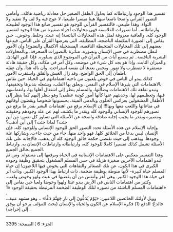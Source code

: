 ------------------------------------------------------------------------

تفسير هذا الوجود وارتباطاته كما يحاول الطفل الصغير حل معادلة رياضية
هائلة.. وأمامي التصور القرآني واضحا ناصعا سهلا هينا ميسرا طبيعيا، لا عوج
فيه ولا لف ولا تعقيد ولا التواء. وهذا طبيعي، فالتفسير القرآني للوجود هو
تفسير صانع هذا الوجود لطبيعته وارتباطاته.. أما تصورات الفلاسفة فهي
محاولات أجزاء صغيرة من هذا الوجود لتفسير الوجود كله. والعاقبة معروفة
لمثل هذه المحاولات البائسة! إنه عبث. وخلط. وخوض.. حين يقاس إلى الصورة
المكتملة الناضجة، المطابقة، التي يعرضها القرآن على الناس، فيدعها بعضهم
إلى تلك المحاولات المتخبطة الناقصة، المستحيلة الاكتمال والنضوج! وإن
الأمور لتظل مضطربة في حس الإنسان وتصوره، متأثرة بالتصورات المنحرفة،
وبالمحاولات البشرية الناقصة.. ثم يسمع آيات من القرآن في الموضوع الذي
يساوره. فإذا النور الهادئ. والميزان الثابت. وإذا هو يجد كل شيء في موضعه،
وكل أمر في مكانه، وكل حقيقة هادئة مستقرة لا تضطرب ولا تمور. ويحس بعدها
أن نفسه استراحت، وأن باله هدأ، وأن عقله اطمأن إلى الحق الواضح، وقد زال
الغبش والقلق واستقرت الأمور.  
كذلك يبدو أن الناس في خوض يلعبون من ناحية اهتماماتهم في الحياة. حين تقاس
بالاهتمامات التي يثيرها الإسلام في النفس، ويعلق بها القلب، ويشغله
بتدبرها وتحقيقها. وتبدو تفاهة تلك الاهتمامات وضآلتها، والمسلم ينظر إلى
اشتغال أهلها بها، وانغماسهم فيها، وتعظيمهم لها، وحديثهم عنها كأنها أمور
كونية عظمى! وهو ينظر إليهم كما ينظر إلى الأطفال المشغولين بعرائس الحلوى
وبالدمى الميتة، يحسبونها شخوصا ويقضون أوقاتهم في مناغاتها واللعب معها
وبها!!! إن الإسلام يرفع من اهتمامات البشر بقدر ما يرفع من تصورهم للوجود
الإنساني وللوجود كله وبقدر ما يكشف لهم عن علة وجودهم وحقيقته ومصيره
وبقدر ما يجيب إجابة صادقة واضحة عن الأسئلة التي تساور كل نفس: من أين
جئت؟ لماذا جئت؟ إلى أين أذهب؟  
وإجابة الإسلام عن هذه الأسئلة تحدد التصور الحق للوجود الإنساني وللوجود
كله. فإن الإنسان ليس بدعا من الخلائق كلها. فهو واحد منها. جاء من حيث
جاءت. وشاركها علة وجودها. ويذهب إلى حيث تقتضي حكمة خالق الوجود كله أن
يذهب. فالإجابة على تلك الأسئلة تشمل كذلك تفسيرا كاملا للوجود كله،
وارتباطاته وارتباطات الإنسان به. وارتباط الجميع بخالق الجميع.  
وهذا التفسير ينعكس على الاهتمامات الإنسانية في الحياة ويرفعها إلى
مستواه. ومن ثم تبدو اهتمامات الآخرين صغيرة هزيلة في حس المسلم المشغول
بتحقيق وظيفة وجوده الكبرى في هذا الكون، عن تلك الصغائر والتفاهات التي
يخوض فيها اللاعبون! إن حياة المسلم حياة كبيرة- لأنها منوطة بوظيفة ضخمة،
ذات ارتباط بهذا الوجود الكبير، وذات أثر في حياة هذا الوجود الكبير. وهي
أعز وأنفس من أن يقضيها في عبث ولهو وخوض ولعب. وكثير من اهتمامات الناس في
الأرض يبدو عبثا ولهوا وخوضا ولعبا حين يقاس إلى اهتمامات المسلم الناشئة
من تصوره لتلك الوظيفة الضخمة المرتبطة بحقيقة الوجود «1» .  
وويل لأولئك الخائضين اللاعبين: «يَوْمَ يُدَعُّونَ إِلى نارِ جَهَنَّمَ دَعًّا» .. وهو مشهد
عنيف. فالدعّ: الدفع (1) فكرة الإسلام عن الكون والحياة والإنسان (بحث
للمؤلف يرجو أن يوفق إلى إخراجه) .

------------------------------------------------------------------------

الجزء: 6 ¦ الصفحة: 3395
